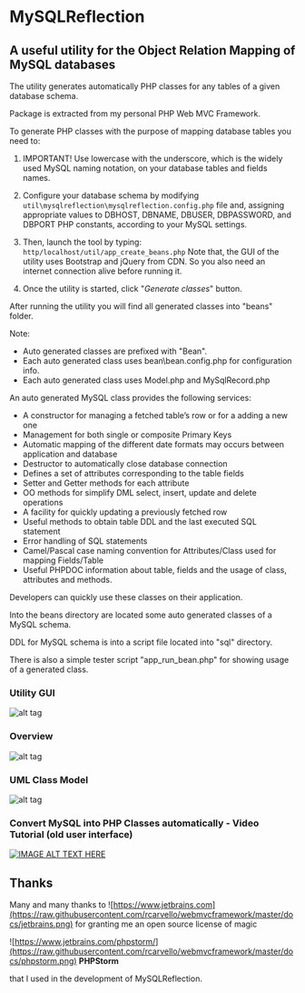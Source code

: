 # MySQLReflection
## A useful utility for the Object Relation Mapping of MySQL databases
The utility generates automatically PHP classes for any tables of a given database
schema.

Package is extracted from my personal PHP Web MVC Framework.

To generate PHP classes with the purpose of mapping database tables you need to:

1) IMPORTANT! Use lowercase with the underscore, which is the widely used MySQL naming notation, on your database tables and fields names.

2) Configure your database schema by modifying `util\mysqlreflection\mysqlreflection.config.php` file and, assigning appropriate values to DBHOST, DBNAME, DBUSER, DBPASSWORD, and DBPORT PHP constants, according to your MySQL settings.

3) Then, launch the tool by typing:
   `http/localhost/util/app_create_beans.php`
    Note that, the GUI of the utility uses Bootstrap and jQuery from CDN. So you also need an internet connection alive before running it.

4) Once the utility is started, click "_Generate classes_" button.


After running the utility you will find all generated classes into "beans"
folder.

Note:

- Auto generated classes are prefixed with "Bean".
- Each auto generated class uses bean\bean.config.php for configuration info.
- Each auto generated class uses Model.php and MySqlRecord.php


An auto generated MySQL class provides the following services:

* A constructor for managing a fetched table’s row or for a adding a new one
* Management for both single or composite Primary Keys
* Automatic mapping of the different date formats may occurs between
	application and database
* Destructor to automatically close database connection
* Defines a set of attributes corresponding to the table fields
* Setter and Getter methods for each attribute
* OO methods for simplify DML select, insert, update and delete operations
* A facility for quickly updating a previously fetched row
* Useful methods to obtain table DDL and the last executed SQL statement
* Error handling of SQL statements
* Camel/Pascal case naming convention for Attributes/Class used for mapping
	Fields/Table
* Useful PHPDOC information about table, fields and the usage of class,
	attributes and methods.

Developers can quickly use these classes on their application.

Into the beans directory are located some auto generated classes of a MySQL schema.

DDL for MySQL schema is into a script file located into "sql" directory.

There is also a simple tester script "app_run_bean.php" for showing usage of a generated class.


### Utility GUI
![alt tag](https://raw.githubusercontent.com/rcarvello/mysqlreflection/master/docs/gui.png)

### Overview
![alt tag](https://raw.githubusercontent.com/rcarvello/mysqlreflection/master/docs/MySQLReflection.png)

### UML Class Model
![alt tag](https://raw.githubusercontent.com/rcarvello/mysqlreflection/master/docs/UMLClassModel.png)

### Convert MySQL into PHP Classes automatically - Video Tutorial (old user interface)
[![IMAGE ALT TEXT HERE](https://i.ytimg.com/vi/7Aa_k_hWDYk/hqdefault.jpg?custom=true&w=196&h=110&stc=true&jpg444=true&jpgq=90&sp=68&sigh=3wURVxGteSMWeF9OtZCnrOpeVRk)](https://www.youtube.com/watch?v=7Aa_k_hWDYk)

## Thanks
Many and many thanks to
![https://www.jetbrains.com](https://raw.githubusercontent.com/rcarvello/webmvcframework/master/docs/jetbrains.png)
for granting me an open source license of magic

![https://www.jetbrains.com/phpstorm/](https://raw.githubusercontent.com/rcarvello/webmvcframework/master/docs/phpstorm.png)   **PHPStorm**

that I used in the development of MySQLReflection.
